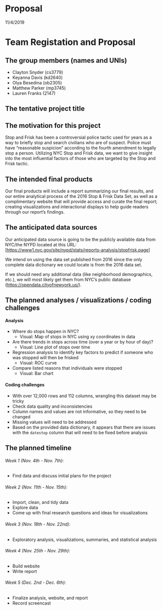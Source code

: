 Proposal
================
11/4/2019

# Team Registation and Proposal

## The group members (names and UNIs)

  - Clayton Snyder (cs3779)
  - Keyanna Davis (kd2640)
  - Olya Besedina (ob2305)
  - Matthew Parker (mp3745)
  - Lauren Franks (2147)

## The tentative project title

## The motivation for this project

Stop and Frisk has been a controversial police tactic used for years as
a way to briefly stop and search civilians who are of suspect. Police
must have “reasonable suspicion” according to the fourth amendment to
legally stop a person. Utilizing NYC Stop and Frisk data, we want to
give insight into the most influential factors of those who are targeted
by the Stop and Frisk tactic.

## The intended final products

Our final products will include a report summarizing our final results,
and our entire analytical process of the 2016 Stop & Frisk Data Set, as
well as a complimentary website that will provide access and curate the
final report; creating visualizations and interactional displays to help
guide readers through our report’s findings.

## The anticipated data sources

Our anticipated data source is going to be the publicly available data
from NYC/the NYPD located at this URL:
\[<https://www1.nyc.gov/site/nypd/stats/reports-analysis/stopfrisk.page>\]

We intend on using the data set published from 2016 since the only
complete data dictionary we could locate is from the 2016 data set.

If we should need any additional data (like neighborhood demographics,
etc.), we will most likely get them from NYC’s public database
(<https://opendata.cityofnewyork.us/>).

## The planned analyses / visualizations / coding challenges

#### Analysis

  - Where do stops happen in NYC?
      - Visual: Map of stops in NYC using xy coordinates in data
  - Are there trends in stops across time (over a year or by hour of
    day)?
      - Visual: Line plot of stops over time
  - Regression analysis to identify key factors to predict if someone
    who was stopped will then be frisked
      - Visual: ROC curve
  - Compare listed reasons that individuals were stopped
      - Visual: Bar chart

#### Coding challenges

  - With over 12,000 rows and 112 columns, wrangling this dataset may be
    tricky
  - Check data quality and inconsistencies
  - Column names and values are not informative, so they need to be
    changed
  - Missing values will need to be addressed
  - Based on the provided data dictionary, it appears that there are
    issues with the `datestop` column that will need to be fixed before
    analysis

## The planned timeline

###### Week 1 (Nov. 4th - Nov. 7th):

  - Find data and discuss initial plans for the project

###### Week 2 (Nov. 11th - Nov. 15th):

  - Import, clean, and tidy data
  - Explore data
  - Come up with final research questions and ideas for visualizations

###### Week 3 (Nov. 18th - Nov. 22nd):

  - Exploratory analysis, visualizations, summaries, and statistical
    analysis

###### Week 4 (Nov. 25th - Nov. 29th):

  - Build website
  - Write report

###### Week 5 (Dec. 2nd - Dec. 6th):

  - Finalize analysis, website, and report
  - Record screencast
